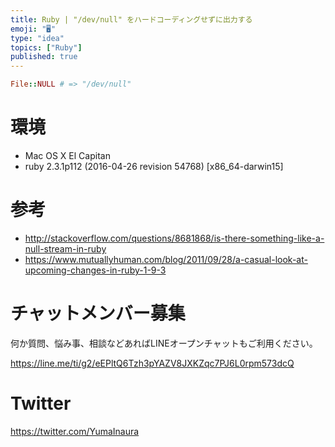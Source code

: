 ```yaml
---
title: Ruby | "/dev/null" をハードコーディングせずに出力する
emoji: "🖥"
type: "idea"
topics: ["Ruby"]
published: true
---
```


```rb
File::NULL # => "/dev/null"
```

# 環境

- Mac OS X El Capitan 
- ruby 2.3.1p112 (2016-04-26 revision 54768) [x86_64-darwin15]


# 参考

- http://stackoverflow.com/questions/8681868/is-there-something-like-a-null-stream-in-ruby
- https://www.mutuallyhuman.com/blog/2011/09/28/a-casual-look-at-upcoming-changes-in-ruby-1-9-3








<!-- Update From Qiita API -->

# チャットメンバー募集


何か質問、悩み事、相談などあればLINEオープンチャットもご利用ください。

https://line.me/ti/g2/eEPltQ6Tzh3pYAZV8JXKZqc7PJ6L0rpm573dcQ





# Twitter


https://twitter.com/YumaInaura


<!-- Update From Qiita API -->



